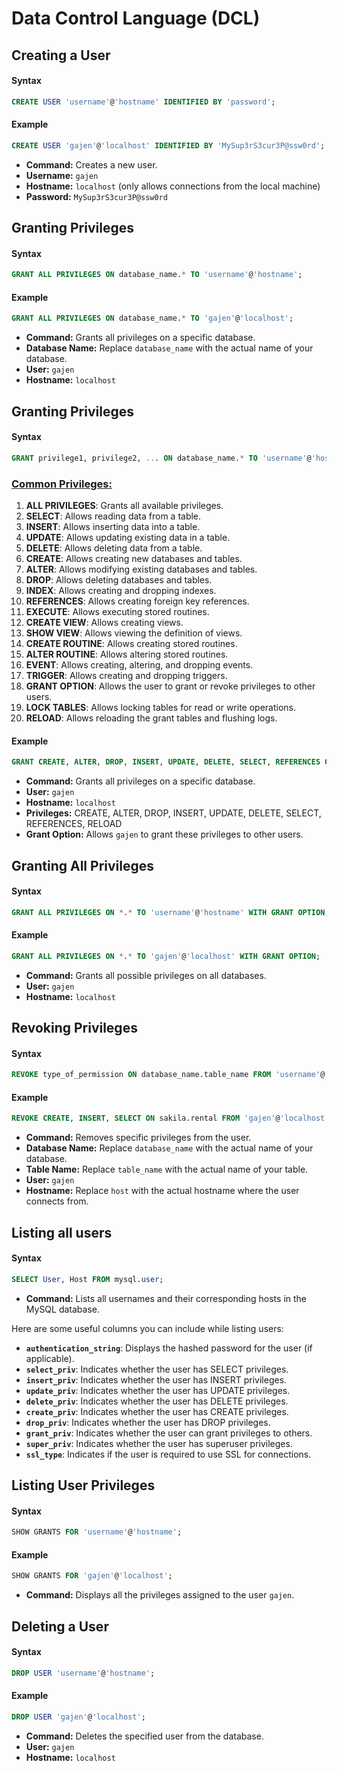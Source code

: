 # Data Control Language (DCL)

## Creating a User

#### Syntax

```sql
CREATE USER 'username'@'hostname' IDENTIFIED BY 'password';
```

#### Example

```sql
CREATE USER 'gajen'@'localhost' IDENTIFIED BY 'MySup3rS3cur3P@ssw0rd';
```

* **Command:** Creates a new user.
* **Username:** `gajen`
* **Hostname:** `localhost` (only allows connections from the local machine)
* **Password:** `MySup3rS3cur3P@ssw0rd`

## Granting Privileges

#### Syntax

```sql
GRANT ALL PRIVILEGES ON database_name.* TO 'username'@'hostname';
```

#### Example

```sql
GRANT ALL PRIVILEGES ON database_name.* TO 'gajen'@'localhost';
```

* **Command:** Grants all privileges on a specific database.
* **Database Name:** Replace `database_name` with the actual name of your database.
* **User:** `gajen`
* **Hostname:** `localhost`

## Granting Privileges

#### Syntax

```sql
GRANT privilege1, privilege2, ... ON database_name.* TO 'username'@'hostname' WITH GRANT OPTION;
```

### [Common Privileges: ](https://dev.mysql.com/doc/refman/8.4/en/privileges-provided.html)

1. **ALL PRIVILEGES**: Grants all available privileges.
2. **SELECT**: Allows reading data from a table.
3. **INSERT**: Allows inserting data into a table.
4. **UPDATE**: Allows updating existing data in a table.
5. **DELETE**: Allows deleting data from a table.
6. **CREATE**: Allows creating new databases and tables.
7. **ALTER**: Allows modifying existing databases and tables.
8. **DROP**: Allows deleting databases and tables.
9. **INDEX**: Allows creating and dropping indexes.
10. **REFERENCES**: Allows creating foreign key references.
11. **EXECUTE**: Allows executing stored routines.
12. **CREATE VIEW**: Allows creating views.
13. **SHOW VIEW**: Allows viewing the definition of views.
14. **CREATE ROUTINE**: Allows creating stored routines.
15. **ALTER ROUTINE**: Allows altering stored routines.
16. **EVENT**: Allows creating, altering, and dropping events.
17. **TRIGGER**: Allows creating and dropping triggers.
18. **GRANT OPTION**: Allows the user to grant or revoke privileges to other users.
19. **LOCK TABLES**: Allows locking tables for read or write operations.
20. **RELOAD**: Allows reloading the grant tables and flushing logs.

#### Example

```sql
GRANT CREATE, ALTER, DROP, INSERT, UPDATE, DELETE, SELECT, REFERENCES ON sakila.rental TO 'gajen'@'localhost' WITH GRANT OPTION;
```

* **Command:** Grants all privileges on a specific database.
* **User:** `gajen`
* **Hostname:** `localhost`
* **Privileges:** CREATE, ALTER, DROP, INSERT, UPDATE, DELETE, SELECT, REFERENCES, RELOAD
* **Grant Option:** Allows `gajen` to grant these privileges to other users.

## Granting All Privileges

#### Syntax

```sql
GRANT ALL PRIVILEGES ON *.* TO 'username'@'hostname' WITH GRANT OPTION;
```

#### Example

```sql
GRANT ALL PRIVILEGES ON *.* TO 'gajen'@'localhost' WITH GRANT OPTION;
```

* **Command:** Grants all possible privileges on all databases.
* **User:** `gajen`
* **Hostname:** `localhost`

## Revoking Privileges

#### Syntax

```sql
REVOKE type_of_permission ON database_name.table_name FROM 'username'@'hostname';
```

#### Example

```sql
REVOKE CREATE, INSERT, SELECT ON sakila.rental FROM 'gajen'@'localhost';
```

* **Command:** Removes specific privileges from the user.
* **Database Name:** Replace `database_name` with the actual name of your database.
* **Table Name:** Replace `table_name` with the actual name of your table.
* **User:** `gajen`
* **Hostname:** Replace `host` with the actual hostname where the user connects from.

## Listing all users

#### Syntax

```sql
SELECT User, Host FROM mysql.user;
```

* **Command:** Lists all usernames and their corresponding hosts in the MySQL database.

Here are some useful columns you can include while listing users:

* **`authentication_string`**: Displays the hashed password for the user (if applicable).
* **`select_priv`**: Indicates whether the user has SELECT privileges.
* **`insert_priv`**: Indicates whether the user has INSERT privileges.
* **`update_priv`**: Indicates whether the user has UPDATE privileges.
* **`delete_priv`**: Indicates whether the user has DELETE privileges.
* **`create_priv`**: Indicates whether the user has CREATE privileges.
* **`drop_priv`**: Indicates whether the user has DROP privileges.
* **`grant_priv`**: Indicates whether the user can grant privileges to others.
* **`super_priv`**: Indicates whether the user has superuser privileges.
* **`ssl_type`**: Indicates if the user is required to use SSL for connections.

## Listing User Privileges

#### Syntax

```sql
SHOW GRANTS FOR 'username'@'hostname';
```

#### Example

```sql
SHOW GRANTS FOR 'gajen'@'localhost';
```

* **Command:** Displays all the privileges assigned to the user `gajen`.

## Deleting a User

#### Syntax

```sql
DROP USER 'username'@'hostname';
```

#### Example

```sql
DROP USER 'gajen'@'localhost';
```

* **Command:** Deletes the specified user from the database.
* **User:** `gajen`
* **Hostname:** `localhost`
